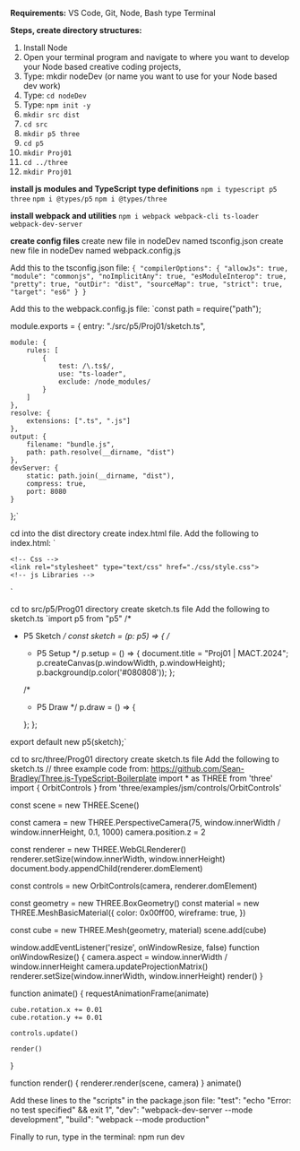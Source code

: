 **Requirements:**
VS Code, Git, Node, Bash type Terminal

**Steps, create directory structures:**
1. Install Node
2. Open your terminal program and navigate to where you want to develop your Node based creative coding projects,
3. Type: mkdir nodeDev (or name you want to use for your Node based dev work)
4. Type: `cd nodeDev`
5. Type: `npm init -y`
6. `mkdir src dist`
7. `cd src`
8. `mkdir p5 three`
9. `cd p5`
10. `mkdir Proj01`
11. `cd ../three`
12. `mkdir Proj01`

**install js modules and TypeScript type definitions**
`npm i typescript p5 three`
`npm i @types/p5`
`npm i @types/three`

**install webpack and utilities**
`npm i webpack webpack-cli ts-loader webpack-dev-server`

**create config files**
create new file in nodeDev named tsconfig.json
create new file in nodeDev named webpack.config.js

Add this to the tsconfig.json file:
`{
  "compilerOptions": {
    "allowJs": true,
    "module": "commonjs",
    "noImplicitAny": true,
    "esModuleInterop": true,
    "pretty": true,
    "outDir": "dist",
    "sourceMap": true,
    "strict": true,
    "target": "es6"
  }
}`

Add this to the webpack.config.js file:
`const path = require("path");

module.exports = {
    entry: "./src/p5/Proj01/sketch.ts",

    module: {
        rules: [
            {
                test: /\.ts$/,
                use: "ts-loader",
                exclude: /node_modules/
            }
        ]
    },
    resolve: {
        extensions: [".ts", ".js"]
    },
    output: {
        filename: "bundle.js",
        path: path.resolve(__dirname, "dist")
    },
    devServer: {
        static: path.join(__dirname, "dist"),
        compress: true,
        port: 8080
    }
};`

cd into the dist directory
create index.html file.
Add the following to index.html:
`<!DOCTYPE html>
<html lang="en">
<head>
    <meta charset="UTF-8">
    <meta name="viewport" content="width=device-width, initial-scale=1.0">
    <meta http-equiv="X-UA-Compatible" content="ie=edge">
    
    <!-- Css -->
    <link rel="stylesheet" type="text/css" href="./css/style.css">
    <!-- js Libraries -->
  
</head>
<body>
    <script type="module" src="./bundle.js"></script>
    
</body>
</html>`

cd to src/p5/Prog01 directory
create sketch.ts file
Add the following to sketch.ts
`import p5 from "p5"
/*
 * P5 Sketch
 */
const sketch = (p: p5) => {
    /*
     * P5 Setup
     */
    p.setup = () => {
        document.title = "Proj01 | MACT.2024";
        p.createCanvas(p.windowWidth, p.windowHeight);
        p.background(p.color('#080808'));
    };

    /*
     * P5 Draw
     */
    p.draw = () => {
       
    };
};

export default new p5(sketch);`

cd to src/three/Prog01 directory
create sketch.ts file
Add the following to sketch.ts
// three example code from: https://github.com/Sean-Bradley/Three.js-TypeScript-Boilerplate
import * as THREE from 'three'
import { OrbitControls } from 'three/examples/jsm/controls/OrbitControls'

const scene = new THREE.Scene()

const camera = new THREE.PerspectiveCamera(75, window.innerWidth / window.innerHeight, 0.1, 1000)
camera.position.z = 2

const renderer = new THREE.WebGLRenderer()
renderer.setSize(window.innerWidth, window.innerHeight)
document.body.appendChild(renderer.domElement)

const controls = new OrbitControls(camera, renderer.domElement)

const geometry = new THREE.BoxGeometry()
const material = new THREE.MeshBasicMaterial({
    color: 0x00ff00,
    wireframe: true,
})

const cube = new THREE.Mesh(geometry, material)
scene.add(cube)

window.addEventListener('resize', onWindowResize, false)
function onWindowResize() {
    camera.aspect = window.innerWidth / window.innerHeight
    camera.updateProjectionMatrix()
    renderer.setSize(window.innerWidth, window.innerHeight)
    render()
}

function animate() {
    requestAnimationFrame(animate)

    cube.rotation.x += 0.01
    cube.rotation.y += 0.01

    controls.update()

    render()
}

function render() {
    renderer.render(scene, camera)
}
animate()

Add these lines to the "scripts" in the package.json file:
    "test": "echo \"Error: no test specified\" && exit 1",
    "dev": "webpack-dev-server --mode development",
    "build": "webpack --mode production"
    
Finally to run, type in the terminal: npm run dev
    
    


